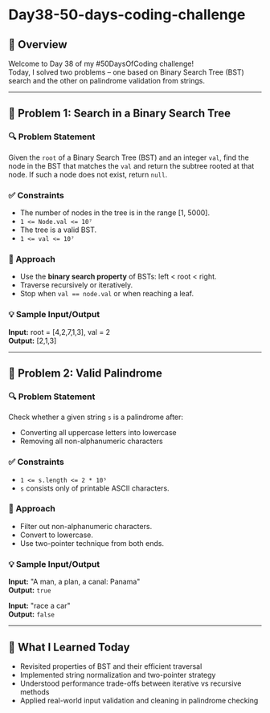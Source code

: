 # Day38-50-days-coding-challenge
## 🚀 Overview

Welcome to Day 38 of my #50DaysOfCoding challenge!  
Today, I solved two problems – one based on Binary Search Tree (BST) search and the other on palindrome validation from strings.

---

## 🧩 Problem 1: Search in a Binary Search Tree

### 🔍 Problem Statement
Given the `root` of a Binary Search Tree (BST) and an integer `val`, find the node in the BST that matches the `val` and return the subtree rooted at that node. If such a node does not exist, return `null`.

### ✅ Constraints
- The number of nodes in the tree is in the range [1, 5000].
- `1 <= Node.val <= 10⁷`
- The tree is a valid BST.
- `1 <= val <= 10⁷`

### 🧠 Approach
- Use the **binary search property** of BSTs: left < root < right.
- Traverse recursively or iteratively.
- Stop when `val == node.val` or when reaching a leaf.

### 💡 Sample Input/Output
**Input:** root = [4,2,7,1,3], val = 2  
**Output:** [2,1,3]

---

## 🧩 Problem 2: Valid Palindrome

### 🔍 Problem Statement
Check whether a given string `s` is a palindrome after:
- Converting all uppercase letters into lowercase
- Removing all non-alphanumeric characters

### ✅ Constraints
- `1 <= s.length <= 2 * 10⁵`
- `s` consists only of printable ASCII characters.

### 🧠 Approach
- Filter out non-alphanumeric characters.
- Convert to lowercase.
- Use two-pointer technique from both ends.

### 💡 Sample Input/Output
**Input:** "A man, a plan, a canal: Panama"  
**Output:** `true`  

**Input:** "race a car"  
**Output:** `false`

---

## 🧠 What I Learned Today
- Revisited properties of BST and their efficient traversal
- Implemented string normalization and two-pointer strategy
- Understood performance trade-offs between iterative vs recursive methods
- Applied real-world input validation and cleaning in palindrome checking
